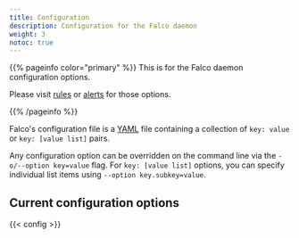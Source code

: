 ```yaml
---
title: Configuration
description: Configuration for the Falco daemon
weight: 3
notoc: true
---
```


{{% pageinfo color="primary" %}}
This is for the Falco daemon configuration options.

Please visit [rules](../rules) or [alerts](../alerts) for those options.

{{% /pageinfo %}}


Falco's configuration file is a [YAML](http://www.yaml.org/start.html) file containing a collection of `key: value` or `key: [value list]` pairs.



Any configuration option can be overridden on the command line via the `-o/--option key=value` flag. For `key: [value list]` options, you can specify individual list items using `--option key.subkey=value`.

## Current configuration options


[comment]: <> (@kris-nova: This data is loaded from the YAML file in data/en/config.yaml)
{{< config >}}
